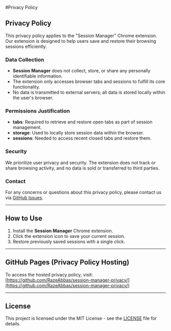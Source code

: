 #Privacy Policy

## Privacy Policy

This privacy policy applies to the "Session Manager" Chrome extension. Our extension is designed to help users save and restore their browsing sessions efficiently.

### Data Collection
- **Session Manager** does not collect, store, or share any personally identifiable information.
- The extension only accesses browser tabs and sessions to fulfill its core functionality.
- No data is transmitted to external servers; all data is stored locally within the user's browser.

### Permissions Justification
- **tabs**: Required to retrieve and restore open tabs as part of session management.
- **storage**: Used to locally store session data within the browser.
- **sessions**: Needed to access recent closed tabs and restore them.

### Security
We prioritize user privacy and security. The extension does not track or share browsing activity, and no data is sold or transferred to third parties.

### Contact
For any concerns or questions about this privacy policy, please contact us via [GitHub Issues](https://github.com/your-username/session-manager-privacy/issues).

---

## How to Use

1. Install the **Session Manager** Chrome extension.
2. Click the extension icon to save your current session.
3. Restore previously saved sessions with a single click.

---

## GitHub Pages (Privacy Policy Hosting)

To access the hosted privacy policy, visit:
[https://github.com/RazeAbbas/session-manager-privacy/](https://github.com/RazeAbbas/session-manager-privacy/)

---

## License
This project is licensed under the MIT License - see the [LICENSE](LICENSE) file for details.
